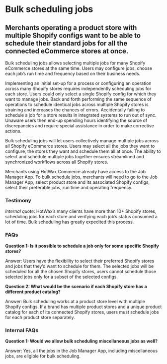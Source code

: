 # Bulk scheduling jobs

## Merchants operating a product store with multiple Shopify configs want to be able to schedule their standard jobs for all the connected eCommerce stores at once.

Bulk scheduling jobs allows selecting multiple jobs for many Shopify eCommerce stores at the same time. Users may configure jobs, choose each job’s run time and frequency based on their business needs.

Implementing an initial set-up for a process or configuring an operation across many Shopify stores requires independently scheduling jobs for each store. Users could only select a single Shopify config for which they want to manage jobs. Back and forth performing the same sequence of operations to schedule identical jobs across multiple Shopify stores is straining and increases the chances of errors. Accidentally failing to schedule a job for a store results in integrated systems to run out of sync. Unaware users then end-up spending hours identifying the source of discrepancies and require special assistance in order to make corrective actions.

Bulk scheduling jobs will let users collectively manage multiple jobs across all Shopify eCommerce stores. Users may select all the jobs they want to configure, the stores they want and schedule them all at once. The ability to select and schedule multiple jobs together ensures streamlined and synchronized workflows across all Shopify stores.

Merchants using HotWax Commerce already have access to the Job Manager App. To bulk schedule jobs, merchants will need to go to the Job Manager App, select product store and its associated Shopify configs, select their preferable jobs, run time and operating frequency.

### Testimony

*Internal quote*: HotWax’s many clients have more than 10+ Shopify stores, scheduling jobs for each store and verifying each job’s status consumed a lot of time. Bulk scheduling has greatly expedited this process.

### FAQs

**Question 1: Is it possible to schedule a job only for some specific Shopify stores?**

Answer: Users have the flexibility to select their preferred Shopify stores and jobs that they’d want to schedule for them. The selected jobs will be scheduled for all the chosen Shopify stores, users cannot schedule those selected jobs only for a subset of the selected configs.

**Question 2: What would be the scenario if each Shopify store has a different product catalog?**

Answer: Bulk scheduling works at a product store level with multiple Shopify configs. If a brand has multiple product stores and a unique product catalog for each of its connected Shopify stores, users must schedule jobs for each product store separately.

### Internal FAQs

**Question 1: Would we allow bulk scheduling miscellaneous jobs as well?**

Answer: Yes, all the jobs in the Job Manager App, including miscellaneous jobs, are eligible for bulk scheduling.